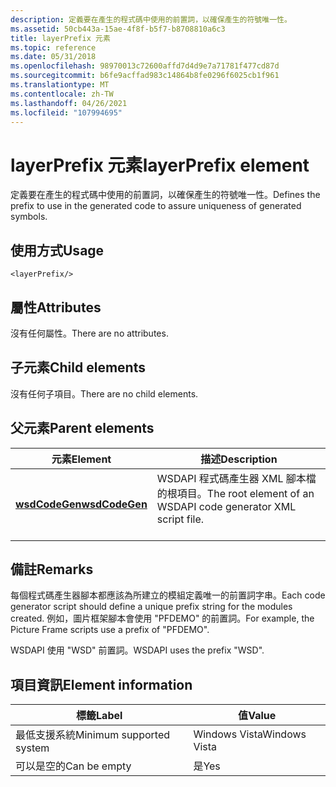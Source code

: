 ```yaml
---
description: 定義要在產生的程式碼中使用的前置詞，以確保產生的符號唯一性。
ms.assetid: 50cb443a-15ae-4f8f-b5f7-b8708810a6c3
title: layerPrefix 元素
ms.topic: reference
ms.date: 05/31/2018
ms.openlocfilehash: 98970013c72600affd7d4d9e7a71781f477cd87d
ms.sourcegitcommit: b6fe9acffad983c14864b8fe0296f6025cb1f961
ms.translationtype: MT
ms.contentlocale: zh-TW
ms.lasthandoff: 04/26/2021
ms.locfileid: "107994695"
---
```

# <a name="layerprefix-element"></a><span data-ttu-id="7d638-103">layerPrefix 元素</span><span class="sxs-lookup"><span data-stu-id="7d638-103">layerPrefix element</span></span>

<span data-ttu-id="7d638-104">定義要在產生的程式碼中使用的前置詞，以確保產生的符號唯一性。</span><span class="sxs-lookup"><span data-stu-id="7d638-104">Defines the prefix to use in the generated code to assure uniqueness of generated symbols.</span></span>

## <a name="usage"></a><span data-ttu-id="7d638-105">使用方式</span><span class="sxs-lookup"><span data-stu-id="7d638-105">Usage</span></span>

``` syntax
<layerPrefix/>
```

## <a name="attributes"></a><span data-ttu-id="7d638-106">屬性</span><span class="sxs-lookup"><span data-stu-id="7d638-106">Attributes</span></span>

<span data-ttu-id="7d638-107">沒有任何屬性。</span><span class="sxs-lookup"><span data-stu-id="7d638-107">There are no attributes.</span></span>

## <a name="child-elements"></a><span data-ttu-id="7d638-108">子元素</span><span class="sxs-lookup"><span data-stu-id="7d638-108">Child elements</span></span>

<span data-ttu-id="7d638-109">沒有任何子項目。</span><span class="sxs-lookup"><span data-stu-id="7d638-109">There are no child elements.</span></span>

## <a name="parent-elements"></a><span data-ttu-id="7d638-110">父元素</span><span class="sxs-lookup"><span data-stu-id="7d638-110">Parent elements</span></span>



| <span data-ttu-id="7d638-111">元素</span><span class="sxs-lookup"><span data-stu-id="7d638-111">Element</span></span>                                     | <span data-ttu-id="7d638-112">描述</span><span class="sxs-lookup"><span data-stu-id="7d638-112">Description</span></span>                                                                          |
|---------------------------------------------|--------------------------------------------------------------------------------------|
| [<span data-ttu-id="7d638-113">**wsdCodeGen**</span><span class="sxs-lookup"><span data-stu-id="7d638-113">**wsdCodeGen**</span></span>](wsdcodegen.md)<br/> | <span data-ttu-id="7d638-114">WSDAPI 程式碼產生器 XML 腳本檔的根項目。</span><span class="sxs-lookup"><span data-stu-id="7d638-114">The root element of an WSDAPI code generator XML script file.</span></span><br/> <br/> |



## <a name="remarks"></a><span data-ttu-id="7d638-115">備註</span><span class="sxs-lookup"><span data-stu-id="7d638-115">Remarks</span></span>

<span data-ttu-id="7d638-116">每個程式碼產生器腳本都應該為所建立的模組定義唯一的前置詞字串。</span><span class="sxs-lookup"><span data-stu-id="7d638-116">Each code generator script should define a unique prefix string for the modules created.</span></span> <span data-ttu-id="7d638-117">例如，圖片框架腳本會使用 "PFDEMO" 的前置詞。</span><span class="sxs-lookup"><span data-stu-id="7d638-117">For example, the Picture Frame scripts use a prefix of "PFDEMO".</span></span>

<span data-ttu-id="7d638-118">WSDAPI 使用 "WSD" 前置詞。</span><span class="sxs-lookup"><span data-stu-id="7d638-118">WSDAPI uses the prefix "WSD".</span></span>

## <a name="element-information"></a><span data-ttu-id="7d638-119">項目資訊</span><span class="sxs-lookup"><span data-stu-id="7d638-119">Element information</span></span>



| <span data-ttu-id="7d638-120">標籤</span><span class="sxs-lookup"><span data-stu-id="7d638-120">Label</span></span> | <span data-ttu-id="7d638-121">值</span><span class="sxs-lookup"><span data-stu-id="7d638-121">Value</span></span> |
|-------------------------------------|---------------|
| <span data-ttu-id="7d638-122">最低支援系統</span><span class="sxs-lookup"><span data-stu-id="7d638-122">Minimum supported system</span></span><br/> | <span data-ttu-id="7d638-123">Windows Vista</span><span class="sxs-lookup"><span data-stu-id="7d638-123">Windows Vista</span></span> |
| <span data-ttu-id="7d638-124">可以是空的</span><span class="sxs-lookup"><span data-stu-id="7d638-124">Can be empty</span></span>                        | <span data-ttu-id="7d638-125">是</span><span class="sxs-lookup"><span data-stu-id="7d638-125">Yes</span></span>           |



 

 




